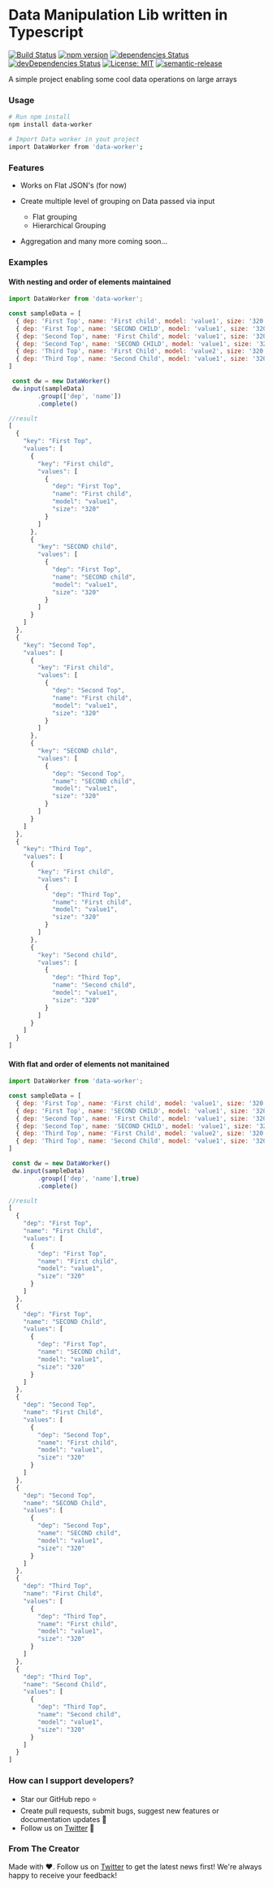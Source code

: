 # Data Manipulation Lib written in Typescript
[![Build Status](https://travis-ci.org/piyushgupta1/data-worker.svg?branch=master)](https://travis-ci.org/piyushgupta1/data-worker)
[![npm version](https://badge.fury.io/js/data-worker.svg)](https://badge.fury.io/js/data-worker)
[![dependencies Status](https://david-dm.org/piyushgupta1/data-worker/status.svg)](https://david-dm.org/piyushgupta1/data-worker)
[![devDependencies Status](https://david-dm.org/piyushgupta1/data-worker/dev-status.svg)](https://david-dm.org/piyushgupta1/data-worker?type=dev)
[![License: MIT](https://img.shields.io/badge/License-MIT-yellow.svg)](https://opensource.org/licenses/MIT)
[![semantic-release](https://img.shields.io/badge/%20%20%F0%9F%93%A6%F0%9F%9A%80-semantic--release-e10079.svg)](https://github.com/semantic-release/semantic-release)

A simple project enabling some cool data operations on large arrays

### Usage

```bash
# Run npm install
npm install data-worker

# Import Data worker in yout project
import DataWorker from 'data-worker';
```

### Features
- Works on Flat JSON's (for now)
- Create multiple level of grouping on Data passed via input
    - Flat grouping
    - Hierarchical Grouping

- Aggregation and many more coming soon...

### Examples

#### With nesting and order of elements maintained
```javascript
import DataWorker from 'data-worker';

const sampleData = [
  { dep: 'First Top', name: 'First child', model: 'value1', size: '320' },
  { dep: 'First Top', name: 'SECOND CHILD', model: 'value1', size: '320' },
  { dep: 'Second Top', name: 'First Child', model: 'value1', size: '320' },
  { dep: 'Second Top', name: 'SECOND CHILD', model: 'value1', size: '320' },
  { dep: 'Third Top', name: 'First Child', model: 'value2', size: '320' },
  { dep: 'Third Top', name: 'Second Child', model: 'value1', size: '320' },
]

 const dw = new DataWorker()
 dw.input(sampleData)
        .group(['dep', 'name'])
        .complete()

//result 
[
  {
    "key": "First Top",
    "values": [
      {
        "key": "First child",
        "values": [
          {
            "dep": "First Top",
            "name": "First child",
            "model": "value1",
            "size": "320"
          }
        ]
      },
      {
        "key": "SECOND child",
        "values": [
          {
            "dep": "First Top",
            "name": "SECOND child",
            "model": "value1",
            "size": "320"
          }
        ]
      }
    ]
  },
  {
    "key": "Second Top",
    "values": [
      {
        "key": "First child",
        "values": [
          {
            "dep": "Second Top",
            "name": "First child",
            "model": "value1",
            "size": "320"
          }
        ]
      },
      {
        "key": "SECOND child",
        "values": [
          {
            "dep": "Second Top",
            "name": "SECOND child",
            "model": "value1",
            "size": "320"
          }
        ]
      }
    ]
  },
  {
    "key": "Third Top",
    "values": [
      {
        "key": "First child",
        "values": [
          {
            "dep": "Third Top",
            "name": "First child",
            "model": "value1",
            "size": "320"
          }
        ]
      },
      {
        "key": "Second child",
        "values": [
          {
            "dep": "Third Top",
            "name": "Second child",
            "model": "value1",
            "size": "320"
          }
        ]
      }
    ]
  }
]
```

#### With flat and order of elements not manitained
```javascript
import DataWorker from 'data-worker';

const sampleData = [
  { dep: 'First Top', name: 'First child', model: 'value1', size: '320' },
  { dep: 'First Top', name: 'SECOND CHILD', model: 'value1', size: '320' },
  { dep: 'Second Top', name: 'First Child', model: 'value1', size: '320' },
  { dep: 'Second Top', name: 'SECOND CHILD', model: 'value1', size: '320' },
  { dep: 'Third Top', name: 'First Child', model: 'value2', size: '320' },
  { dep: 'Third Top', name: 'Second Child', model: 'value1', size: '320' },
]

 const dw = new DataWorker()
 dw.input(sampleData)
        .group(['dep', 'name'],true)
        .complete()

//result 
[
  {
    "dep": "First Top",
    "name": "First Child",
    "values": [
      {
        "dep": "First Top",
        "name": "First child",
        "model": "value1",
        "size": "320"
      }
    ]
  },
  {
    "dep": "First Top",
    "name": "SECOND Child",
    "values": [
      {
        "dep": "First Top",
        "name": "SECOND child",
        "model": "value1",
        "size": "320"
      }
    ]
  },
  {
    "dep": "Second Top",
    "name": "First Child",
    "values": [
      {
        "dep": "Second Top",
        "name": "First child",
        "model": "value1",
        "size": "320"
      }
    ]
  },
  {
    "dep": "Second Top",
    "name": "SECOND Child",
    "values": [
      {
        "dep": "Second Top",
        "name": "SECOND child",
        "model": "value1",
        "size": "320"
      }
    ]
  },
  {
    "dep": "Third Top",
    "name": "First Child",
    "values": [
      {
        "dep": "Third Top",
        "name": "First child",
        "model": "value1",
        "size": "320"
      }
    ]
  },
  {
    "dep": "Third Top",
    "name": "Second Child",
    "values": [
      {
        "dep": "Third Top",
        "name": "Second child",
        "model": "value1",
        "size": "320"
      }
    ]
  }
]
```

### How can I support developers?
- Star our GitHub repo :star:
- Create pull requests, submit bugs, suggest new features or documentation updates :wrench:
- Follow us on [Twitter](https://twitter.com/gpiyush_994) :feet:

### From The Creator
Made with :heart:. Follow us on [Twitter](https://twitter.com/gpiyush_994) to get the latest news first!
We're always happy to receive your feedback!